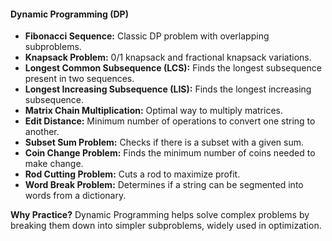 #### **Dynamic Programming (DP)**
- **Fibonacci Sequence:** Classic DP problem with overlapping subproblems.
- **Knapsack Problem:** 0/1 knapsack and fractional knapsack variations.
- **Longest Common Subsequence (LCS):** Finds the longest subsequence present in two sequences.
- **Longest Increasing Subsequence (LIS):** Finds the longest increasing subsequence.
- **Matrix Chain Multiplication:** Optimal way to multiply matrices.
- **Edit Distance:** Minimum number of operations to convert one string to another.
- **Subset Sum Problem:** Checks if there is a subset with a given sum.
- **Coin Change Problem:** Finds the minimum number of coins needed to make change.
- **Rod Cutting Problem:** Cuts a rod to maximize profit.
- **Word Break Problem:** Determines if a string can be segmented into words from a dictionary.

**Why Practice?** Dynamic Programming helps solve complex problems by breaking them down into simpler subproblems, widely used in optimization.
